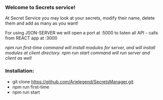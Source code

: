 ### Welcome to Secrets service!
At Secret Service you may look at your secrets, modify their name, delete them and add as many as you want!



For using JSON-SERVER we will open a port at :5000 to listen all API - calls from REACT app at :3000


*npm run first-time command will install modules for server, and will install modules at client directory.*
*npm run start command will run server and client as well*


### Installation:
- git clone https://github.com/Arielegend/SecretsManager.git
- npm run first-time
- npm run start 